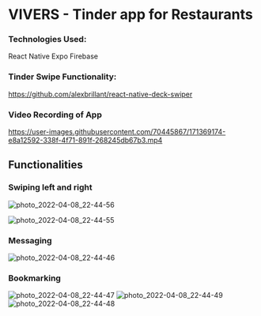 # VIVERS - Tinder app for Restaurants

### Technologies Used:
React Native
Expo
Firebase

### Tinder Swipe Functionality:
https://github.com/alexbrillant/react-native-deck-swiper

### Video Recording of App
https://user-images.githubusercontent.com/70445867/171369174-e8a12592-338f-4f71-891f-268245db67b3.mp4

## Functionalities

### Swiping left and right

![photo_2022-04-08_22-44-56](https://user-images.githubusercontent.com/70445867/171369289-7b224a33-80b9-410e-baab-f6ccdc5465f3.jpg)

![photo_2022-04-08_22-44-55](https://user-images.githubusercontent.com/70445867/171369295-7a3922bc-48cc-4727-88df-53946ec1bd1e.jpg)

### Messaging
![photo_2022-04-08_22-44-46](https://user-images.githubusercontent.com/70445867/171369343-bef83c64-0f06-422f-8730-7db13d70cb51.jpg)

### Bookmarking
![photo_2022-04-08_22-44-47](https://user-images.githubusercontent.com/70445867/171369412-4c56f4a6-4308-4db8-8978-1d0cc8a7d090.jpg)
![photo_2022-04-08_22-44-49](https://user-images.githubusercontent.com/70445867/171369422-abe74889-fa4a-4019-a84f-c16e877eb8e7.jpg)
![photo_2022-04-08_22-44-48](https://user-images.githubusercontent.com/70445867/171369425-0dd57153-6467-475d-bb01-8f15c659ab2f.jpg)
